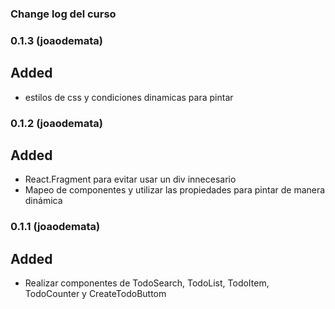 ### Change log del curso 

### 0.1.3 (joaodemata)

## Added

- estilos de css y condiciones dinamicas para pintar 

### 0.1.2 (joaodemata)

## Added

- React.Fragment para evitar usar un div innecesario 
- Mapeo de componentes y utilizar las propiedades para pintar de manera dinámica


### 0.1.1 (joaodemata)

## Added

- Realizar componentes de TodoSearch, TodoList, TodoItem, TodoCounter y CreateTodoButtom

